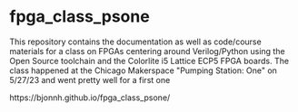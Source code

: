 # fpga_class_psone
This repository contains the documentation as well as code/course materials for a class on FPGAs centering around Verilog/Python using the Open Source toolchain and the Colorlite i5 Lattice ECP5 FPGA boards.
The class happened at the Chicago Makerspace "Pumping Station: One" on 5/27/23 and went pretty well for a first one

<p>
  https://bjonnh.github.io/fpga_class_psone/
